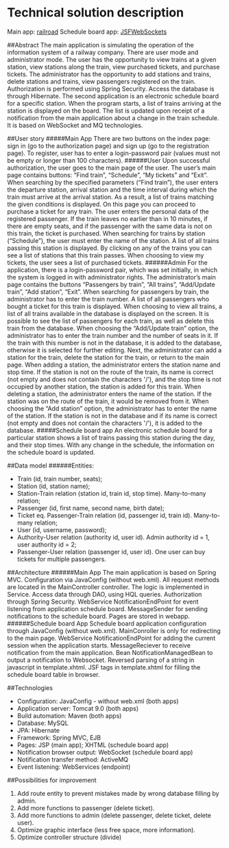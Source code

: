 # Technical solution description

Main app: [railroad](https://github.com/asivers/railroad)
Schedule board app: [JSFWebSockets](https://github.com/asivers/JSFWebSockets)

##Abstract
The main application is simulating the operation of the information system of a railway company. There are user mode and administrator mode. The user has the opportunity to view trains at a given station, view stations along the train, view purchased tickets, and purchase tickets. The administrator has the opportunity to add stations and trains, delete stations and trains, view passengers registered on the train. Authorization is performed using Spring Security. Access the database is through Hibernate.
The second application is an electronic schedule board for a specific station. When the program starts, a list of trains arriving at the station is displayed on the board. The list is updated upon receipt of a notification from the main application about a change in the train schedule. It is based on WebSocket and MQ technologies.

##User story
#####Main App
There are two buttons on the index page: sign in (go to the authorization page) and sign up (go to the registration page). To register, user has to enter a login-password pair (values must not be empty or longer than 100 characters).
######User
Upon successful authorization, the user goes to the main page of the user. The user’s main page contains buttons: “Find train”, “Schedule”, “My tickets” and “Exit”.
When searching by the specified parameters (“Find train”), the user enters the departure station, arrival station and the time interval during which the train must arrive at the arrival station. As a result, a list of trains matching the given conditions is displayed. On this page you can proceed to purchase a ticket for any train. The user enters the personal data of the registered passenger. If the train leaves no earlier than in 10 minutes, if there are empty seats, and if the passenger with the same data is not on this train, the ticket is purchased.
When searching for trains by station (“Schedule”), the user must enter the name of the station. A list of all trains passing this station is displayed. By clicking on any of the trains you can see a list of stations that this train passes.
When choosing to view my tickets, the user sees a list of purchased tickets.
######Admin
For the application, there is a login-password pair, which was set initially, in which the system is logged in with administrator rights. The administrator’s main page contains the buttons “Passengers by train”, “All trains”, “Add/Update train”, “Add station”, “Exit”.
When searching for passengers by train, the administrator has to enter the train number. A list of all passengers who bought a ticket for this train is displayed.
When choosing to view all trains, a list of all trains available in the database is displayed on the screen. It is possible to see the list of passengers for each train, as well as delete this train from the database.
When choosing the “Add/Update train” option, the administrator has to enter the train number and the number of seats in it. If the train with this number is not in the database, it is added to the database, otherwise it is selected for further editing. Next, the administrator can add a station for the train, delete the station for the train, or return to the main page. When adding a station, the administrator enters the station name and stop time. If the station is not on the route of the train, its name is correct (not empty and does not contain the characters '/'), and the stop time is not occupied by another station, the station is added for this train. When deleting a station, the administrator enters the name of the station. If the station was on the route of the train, it would be removed from it.
When choosing the “Add station” option, the administrator has to enter the name of the station. If the station is not in the database and if its name is correct (not empty and does not contain the characters '/'), it is added to the database.
#####Schedule board app
An electronic schedule board for a particular station shows a list of trains passing this station during the day, and their stop times. With any change in the schedule, the information on the schedule board is updated.

##Data model
######Entities:
* Train (id, train number, seats);
* Station (id, station name);
* Station-Train relation (station id, train id, stop time). Many-to-many relation;
* Passenger (id, first name, second name, birth date);
* Ticket eq. Passenger-Train relation (id, passenger id, train id). Many-to-many relation;
* User (id, username, password);
* Authority-User relation (authority id, user id). Admin authority id = 1, user authority id = 2;
* Passenger-User relation (passenger id, user id). One user can buy tickets for multiple passengers.

##Architecture
######Main App
The main application is based on Spring MVC. Configuration via JavaConfig (without web.xml). All request methods are located in the MainController controller. The logic is implemented in Service. Access data through DAO, using HQL queries. Authorization through Spring Security. WebService NotificationEndPoint for event listening from application schedule board. MessageSender for sending notifications to the schedule board. Pages are stored in webapp.
######Schedule board App
Schedule board application configuration through JavaConfig (without web.xml). MainConroller is only for redirecting to the main page. WebService NotificationEndPoint for adding the current session when the application starts. MessageReciever to receive notification from the main application. Bean NotificationManagedBean to output a notification to Websocket. Reversed parsing of a string in javascript in template.xhtml. JSF tags in template.xhtml for filling the schedule board table in browser.

##Technologies
* Configuration: JavaConfig - without web.xml (both apps)
* Application server: Tomcat 9.0 (both apps)
* Build automation: Maven (both apps)
* Database: MySQL
* JPA: Hibernate
* Framework: Spring MVC, EJB
* Pages: JSP (main app); XHTML (schedule board app)
* Notification browser output: WebSocket (schedule board app)
* Notification transfer method: ActiveMQ
* Event listening: WebServices (endpoint)

##Possibilities for improvement
1. Add route entity to prevent mistakes made by wrong database filling by admin.
2. Add more functions to passenger (delete ticket).
3. Add more functions to admin (delete passenger, delete ticket, delete user).
4. Optimize graphic interface (less free space, more information). 
5. Optimize controller structure (divide)
